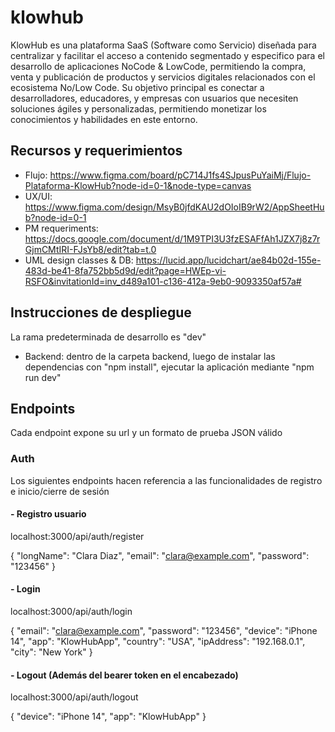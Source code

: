 # klowhub

KlowHub es una plataforma SaaS (Software como Servicio) diseñada para centralizar y facilitar el acceso a contenido segmentado y especifico para el desarrollo de aplicaciones NoCode & LowCode, permitiendo la compra, venta y publicación de productos y servicios digitales relacionados con el ecosistema No/Low Code. Su objetivo principal es conectar a desarrolladores, educadores, y empresas con usuarios que necesiten soluciones ágiles y personalizadas, permitiendo monetizar los conocimientos y habilidades en este entorno.

## Recursos y requerimientos

- Flujo: https://www.figma.com/board/pC714J1fs4SJpusPuYaiMj/Flujo-Plataforma-KlowHub?node-id=0-1&node-type=canvas
- UX/UI: https://www.figma.com/design/MsyB0jfdKAU2dOIoIB9rW2/AppSheetHub?node-id=0-1
- PM requeriments: https://docs.google.com/document/d/1M9TPI3U3fzESAFfAh1JZX7j8z7rGjmCMtIRI-FJsYb8/edit?tab=t.0
- UML design classes & DB: https://lucid.app/lucidchart/ae84b02d-155e-483d-be41-8fa752bb5d9d/edit?page=HWEp-vi-RSFO&invitationId=inv_d489a101-c136-412a-9eb0-9093350af57a#

## Instrucciones de despliegue
La rama predeterminada de desarrollo es "dev"

- Backend: dentro de la carpeta backend, luego de instalar las dependencias con "npm install", ejecutar la aplicación mediante "npm run dev"

## Endpoints
Cada endpoint expone su url y un formato de prueba JSON válido

### Auth
Los siguientes endpoints hacen referencia a las funcionalidades de registro e inicio/cierre de sesión


#### - Registro usuario

localhost:3000/api/auth/register

{
  "longName": "Clara Diaz",
  "email": "clara@example.com",
  "password": "123456"
}


#### - Login

localhost:3000/api/auth/login

{
  "email": "clara@example.com",
  "password": "123456",
  "device": "iPhone 14",
  "app": "KlowHubApp",
  "country": "USA",
  "ipAddress": "192.168.0.1",
  "city": "New York"
}


#### - Logout (Además del bearer token en el encabezado)

localhost:3000/api/auth/logout

{
  "device": "iPhone 14",
  "app": "KlowHubApp"
}

